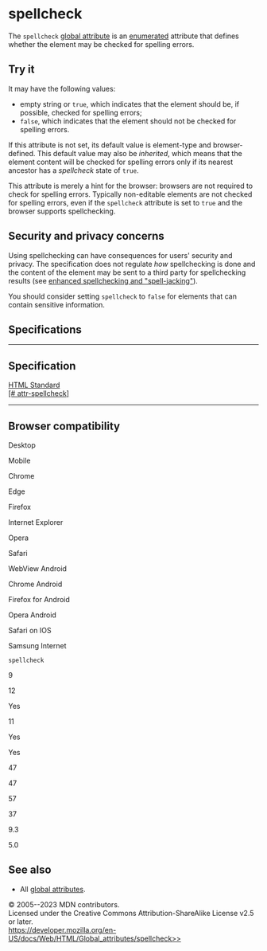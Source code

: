 spellcheck
==========

The `spellcheck` [global attribute](_Resources/Markup%20And%20Styling/html/global_attributes/index.md) is an
[enumerated](https://developer.mozilla.org/en-US/docs/Glossary/Enumerated)
attribute that defines whether the element may be checked for spelling
errors.

Try it
------

It may have the following values:

- empty string or `true`, which indicates that the element should be,
    if possible, checked for spelling errors;
- `false`, which indicates that the element should not be checked for
    spelling errors.

If this attribute is not set, its default value is element-type and
browser-defined. This default value may also be *inherited*, which means
that the element content will be checked for spelling errors only if its
nearest ancestor has a *spellcheck* state of `true`.

This attribute is merely a hint for the browser: browsers are not
required to check for spelling errors. Typically non-editable elements
are not checked for spelling errors, even if the `spellcheck` attribute
is set to `true` and the browser supports spellchecking.

Security and privacy concerns
-----------------------------

Using spellchecking can have consequences for users\' security and
privacy. The specification does not regulate *how* spellchecking is done
and the content of the element may be sent to a third party for
spellchecking results (see [enhanced spellchecking and
\"spell-jacking\"](https://www.otto-js.com/news/article/chrome-and-edge-enhanced-spellcheck-features-expose-pii-even-your-passwords)).

You should consider setting `spellcheck` to `false` for elements that
can contain sensitive information.

Specifications
--------------

  ----------------------------------------------------------------------------------------------------

Specification
  ----------------------------------------------------------------------------------------------------

  [HTML Standard\
  [\#
  attr-spellcheck]](https://html.spec.whatwg.org/multipage/interaction.html#attr-spellcheck)

  ----------------------------------------------------------------------------------------------------

Browser compatibility
---------------------

Desktop

Mobile

Chrome

Edge

Firefox

Internet Explorer

Opera

Safari

WebView Android

Chrome Android

Firefox for Android

Opera Android

Safari on IOS

Samsung Internet

`spellcheck`

9

12

Yes

11

Yes

Yes

47

47

57

37

9.3

5.0

See also
--------

- All [global attributes](_Resources/Markup%20And%20Styling/html/global_attributes/index.md).

© 2005--2023 MDN contributors.\
Licensed under the Creative Commons Attribution-ShareAlike License v2.5
or later.\
https://developer.mozilla.org/en-US/docs/Web/HTML/Global_attributes/spellcheck>>
